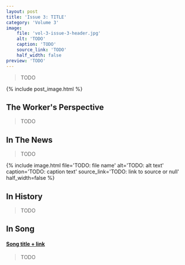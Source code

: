 ```yaml
---
layout: post
title: 'Issue 3: TITLE'
category: 'Volume 3'
image:
    file: 'vol-3-issue-3-header.jpg'
    alt: 'TODO'
    caption: 'TODO'
    source_link: 'TODO'
    half_width: false
preview: 'TODO'
---
```


> TODO

<!--excerpt-->

{% include post_image.html %}

## The Worker's Perspective

> TODO

## In The News

> TODO

<!-- adding another image example -->
<!-- fields are same as header images -->
<!-- delete if not needed -->
{% include image.html
  file='TODO: file name'
  alt='TODO: alt text'
  caption='TODO: caption text'
  source_link='TODO: link to source or null'
  half_width=false
%}

## In History

> TODO

## In Song

#### [Song title + link]()

> TODO

